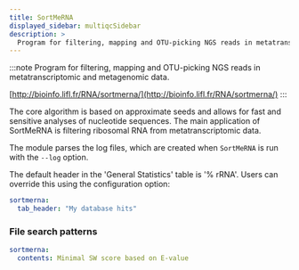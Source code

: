 ```yaml
---
title: SortMeRNA
displayed_sidebar: multiqcSidebar
description: >
  Program for filtering, mapping and OTU-picking NGS reads in metatranscriptomic and metagenomic data.
---
```


<!--
~~~~~ DO NOT EDIT ~~~~~
This file is autogenerated from the MultiQC module python docstring.
Do not edit the markdown, it will be overwritten.

File path for the source of this content: multiqc/modules/sortmerna/sortmerna.py
~~~~~~~~~~~~~~~~~~~~~~~
-->

:::note
Program for filtering, mapping and OTU-picking NGS reads in metatranscriptomic and metagenomic data.

[http://bioinfo.lifl.fr/RNA/sortmerna/](http://bioinfo.lifl.fr/RNA/sortmerna/)
:::

The core algorithm is based on approximate seeds and allows for fast and sensitive analyses of nucleotide sequences. The main application of SortMeRNA is filtering ribosomal RNA from metatranscriptomic data.

The module parses the log files, which are created when `SortMeRNA` is run with the `--log` option.

The default header in the 'General Statistics' table is '% rRNA'. Users can override this using the configuration option:

```yaml
sortmerna:
  tab_header: "My database hits"
```

### File search patterns

```yaml
sortmerna:
  contents: Minimal SW score based on E-value
```
